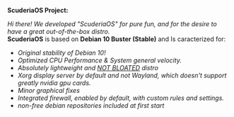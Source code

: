 **ScuderiaOS Project:**  
  
_Hi there! We developed "ScuderiaOS" for pure fun, and for the desire to have a great out-of-the-box distro._  
__ScuderiaOS__ is based on __Debian 10 Buster (Stable)__ and Is caracterized for:  
* _Original stability of Debian 10!_
* _Optimized CPU Performance & System general velocity._
* _Absolutely lightweight and <ins>NOT BLOATED</ins> distro_
* _Xorg display server by default and not Wayland, which doesn't support greatly nvidia gpu cards._
* _Minor graphical fixes_
* _Integrated firewall, enabled by default, with custom rules and settings._
* _non-free debian repositories included at first start_
